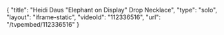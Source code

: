 {
    "title": "Heidi Daus \"Elephant on Display\"  Drop Necklace",
    "type": "solo",
    "layout": "iframe-static",
    "videoId": "112336516",
    "url": "\/tvpembed\/112336516"
}